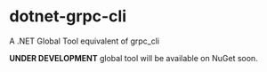 # dotnet-grpc-cli
A .NET Global Tool equivalent of grpc_cli

__UNDER DEVELOPMENT__ global tool will be available on NuGet soon.
